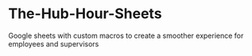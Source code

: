 # The-Hub-Hour-Sheets
Google sheets with custom macros to create a smoother experience for employees and supervisors 
